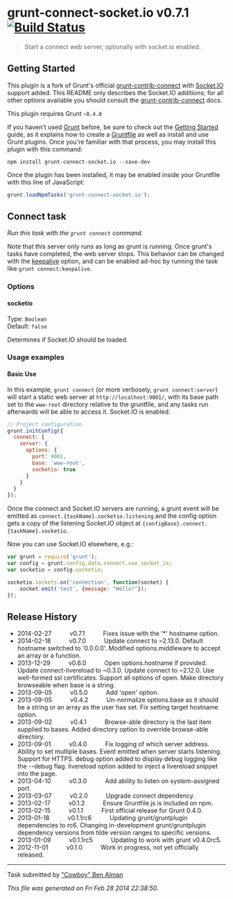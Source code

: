 # grunt-connect-socket.io v0.7.1 [![Build Status](https://travis-ci.org/fardog/grunt-connect-socket.io.png?branch=feature-socket.io)](https://travis-ci.org/fardog/grunt-connect-socket.io)

> Start a connect web server, optionally with socket.io enabled.



## Getting Started
This plugin is a fork of Grunt's official [grunt-contrib-connect](https://github.com/gruntjs/grunt-contrib-connect) with [Socket.IO](http://socket.io/) support added. This README only describes the Socket.IO additions; for all other options available you should consult the [grunt-contrib-connect](https://github.com/gruntjs/grunt-contrib-connect) docs.

This plugin requires Grunt `~0.4.0`

If you haven't used [Grunt](http://gruntjs.com/) before, be sure to check out the [Getting Started](http://gruntjs.com/getting-started) guide, as it explains how to create a [Gruntfile](http://gruntjs.com/sample-gruntfile) as well as install and use Grunt plugins. Once you're familiar with that process, you may install this plugin with this command:

```shell
npm install grunt-connect-socket.io --save-dev
```

Once the plugin has been installed, it may be enabled inside your Gruntfile with this line of JavaScript:

```js
grunt.loadNpmTasks('grunt-connect-socket.io');
```

## Connect task
_Run this task with the `grunt connect` command._

Note that this server only runs as long as grunt is running. Once grunt's tasks have completed, the web server stops. This behavior can be changed with the [keepalive](#keepalive) option, and can be enabled ad-hoc by running the task like `grunt connect:keepalive`.

### Options

#### socketio
Type: `Boolean`  
Default: `false`

Determines if Socket.IO should be loaded.

### Usage examples

#### Basic Use
In this example, `grunt connect` (or more verbosely, `grunt connect:server`) will start a static web server at `http://localhost:9001/`, with its base path set to the `www-root` directory relative to the gruntfile, and any tasks run afterwards will be able to access it. Socket.IO is enabled.

```javascript
// Project configuration.
grunt.initConfig({
  connect: {
    server: {
      options: {
        port: 9001,
        base: 'www-root',
        socketio: true
      }
    }
  }
});
```

Once the connect and Socket.IO servers are running, a grunt event will be emitted as `connect.{taskName}.socketio.listening` and the config option gets a copy of the listening Socket.IO object at `{configBase}.connect.{taskName}.socketio`.

Now you can use Socket.IO elsewhere, e.g.:

```javascript
var grunt = require('grunt');
var config = grunt.config.data.connect.use_socket_io;
var socketio = config.socketio;

socketio.sockets.on('connection', function(socket) {
    socket.emit('test', {message: "Hello!"});
});
```

## Release History

 * 2014-02-27   v0.7.1   Fixes issue with the '*' hostname option.
 * 2014-02-18   v0.7.0   Update connect to ~2.13.0. Default hostname switched to '0.0.0.0'. Modified options.middleware to accept an array or a function.
 * 2013-12-29   v0.6.0   Open options.hostname if provided. Update connect-livereload to ~0.3.0. Update connect to ~2.12.0. Use well-formed ssl certificates. Support all options of open. Make directory browseable when base is a string.
 * 2013-09-05   v0.5.0   Add 'open' option.
 * 2013-09-05   v0.4.2   Un-normalize options.base as it should be a string or an array as the user has set. Fix setting target hostname option.
 * 2013-09-02   v0.4.1   Browse-able directory is the last item supplied to bases. Added directory option to override browse-able directory.
 * 2013-09-01   v0.4.0   Fix logging of which server address. Ability to set multiple bases. Event emitted when server starts listening. Support for HTTPS. debug option added to display debug logging like the --debug flag. livereload option added to inject a livereload snippet into the page.
 * 2013-04-10   v0.3.0   Add ability to listen on system-assigned port.
 * 2013-03-07   v0.2.0   Upgrade connect dependency.
 * 2013-02-17   v0.1.2   Ensure Gruntfile.js is included on npm.
 * 2013-02-15   v0.1.1   First official release for Grunt 0.4.0.
 * 2013-01-18   v0.1.1rc6   Updating grunt/gruntplugin dependencies to rc6. Changing in-development grunt/gruntplugin dependency versions from tilde version ranges to specific versions.
 * 2013-01-09   v0.1.1rc5   Updating to work with grunt v0.4.0rc5.
 * 2012-11-01   v0.1.0   Work in progress, not yet officially released.

---

Task submitted by ["Cowboy" Ben Alman](http://benalman.com)

*This file was generated on Fri Feb 28 2014 22:38:50.*
